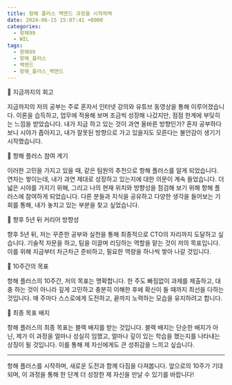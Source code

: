 ```yaml
---
title: 항해 플러스 백엔드 과정을 시작하며
date: 2024-06-15 15:07:41 +0900
categories:
  - 항해99
  - WIL
tags:
  - 항해99
  - 항해_플러스
  - 백엔드
  - 항해_플러스_백엔드
---
```

🌟 지금까지의 회고

지금까지의 저의 공부는 주로 혼자서 인터넷 강의와 유튜브 동영상을 통해 이루어졌습니다. 이론을 습득하고, 업무에 적용해 보며 조금씩 성장해 나갔지만, 점점 한계에 부딪히는 느낌을 받았습니다. 내가 지금 하고 있는 것이 과연 올바른 방향인가? 혼자 공부하다 보니 시야가 좁아지고, 내가 잘못된 방향으로 가고 있을지도 모른다는 불안감이 생기기 시작했습니다.


🚀 항해 플러스 참여 계기

이러한 고민을 가지고 있을 때, 같은 팀원의 추천으로 항해 플러스를 알게 되었습니다. 연차는 쌓이는데, 내가 과연 제대로 성장하고 있는지에 대한 의문이 계속 들었습니다. 더 넓은 시야를 가지기 위해, 그리고 나의 현재 위치와 방향성을 점검해 보기 위해 항해 플러스에 참여하게 되었습니다. 다른 분들과 지식을 공유하고 다양한 생각을 들어보는 기회를 통해, 내가 놓치고 있는 부분을 찾고 싶었습니다.


 🎯 향후 5년 뒤 커리어 방향성

향후 5년 뒤, 저는 꾸준한 공부와 실천을 통해 최종적으로 CTO의 자리까지 도달하고 싶습니다. 기술적 자문을 하고, 팀을 이끌며 리딩하는 역할을 맡는 것이 저의 목표입니다. 이를 위해 지금부터 차근차근 준비하고, 필요한 역량을 하나씩 쌓아 나갈 것입니다.


📅 10주간의 목표

항해 플러스의 10주간, 저의 목표는 명확합니다. 한 주도 빠짐없이 과제를 제출하고, 대충 하는 것이 아니라 깊게 고민하고 충분히 이해한 후에 확신이 들 때까지 최선을 다하는 것입니다. 매 주마다 스스로에게 도전하고, 끝까지 노력하는 모습을 유지하려고 합니다.


🏅 최종 목표 배지

항해 플러스의 최종 목표는 블랙 배지를 받는 것입니다. 블랙 배지는 단순한 배지가 아닌, 제가 이 과정을 얼마나 성실히 임했고, 얼마나 깊이 있는 학습을 했는지를 나타내는 상징이 될 것입니다. 이를 통해 제 자신에게도 큰 성취감을 느끼고 싶습니다.

---

항해 플러스를 시작하며, 새로운 도전과 함께 다짐을 다져봅니다. 앞으로의 10주가 기대되며, 이 과정을 통해 한 단계 더 성장한 제 자신을 만날 수 있기를 바랍니다!